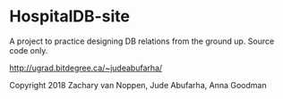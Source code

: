 # HospitalDB-site
A project to practice designing DB relations from the ground up.  Source code only.


http://ugrad.bitdegree.ca/~judeabufarha/

Copyright 2018 Zachary van Noppen, Jude Abufarha, Anna Goodman
